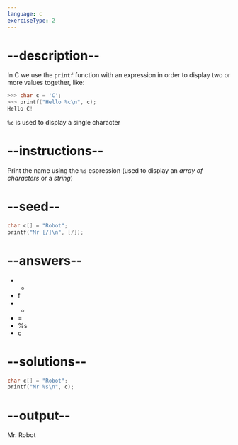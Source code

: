 ```yaml
---
language: c
exerciseType: 2
---
```


# --description--

In C we use the `printf` function with an expression in order to display two or more values together, like:
```c
>>> char c = 'C';
>>> printf("Hello %c\n", c);
Hello C!
```
`%c` is used to display a single character

# --instructions--

Print the name using the `%s` espression (used to display an _array of characters_ or a _string_)

# --seed--

```c
char c[] = "Robot";
printf("Mr [/]\n", [/]);
```

# --answers--

- +
- f
- -
- =
- %s
- c

# --solutions--

```c
char c[] = "Robot";
printf("Mr %s\n", c);
```

# --output--

Mr. Robot
